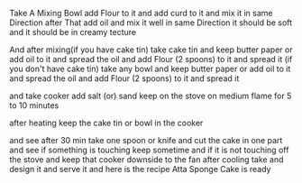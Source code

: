 Take A Mixing Bowl
add Flour to it
and add curd to it
and mix it in same Direction 
after That add oil
and mix it well in same Direction
it should be soft and it should be in creamy tecture

And after mixing(if you have cake tin)
take cake tin and keep butter paper
               or
add oil to it and spread the oil
and add Flour (2 spoons) to it and spread it 
(if you don't have cake tin)
take any bowl and keep butter paper
               or
add oil to it and spread the oil
and add Flour (2 spoons) to it and spread it

and take cooker add salt (or) sand
keep on the stove on medium flame for 5 to 10 minutes

after heating keep the cake tin or bowl in the cooker

and see after 30 min 
take one spoon or knife and cut the cake in one part and see
if something is touching keep sometime
and if it is not touching off the stove and keep that cooker downside to the fan
after cooling take and design it 
and serve it 
and here is the recipe 
Atta Sponge Cake is ready